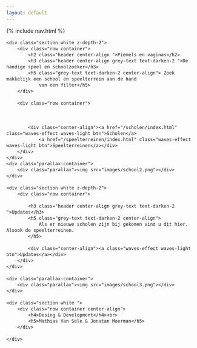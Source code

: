 ```yaml
---
layout: default
---
```


{% include nav.html %}

<main>


    <div class="section white z-depth-2">
        <div class="row container">
            <h2 class="header center-align ">Piemels en vaginas</h2>
            <h3 class="header center-align grey-text text-darken-2 ">De handige speel en schoolzoeker</h3>
            <h5 class="grey-text text-darken-2 center-align"> Zoek makkelijk een school en speelterrein aan de hand
                van een filter</h5>
        </div>

        <div class="row container">



            <div class="center-align"><a href="/scholen/index.html" class="waves-effect waves-light btn">Scholen</a>
                <a href="/speelterreinen/index.html" class="waves-effect waves-light btn">Speelterreinen</a></div>
        </div>
    </div>
    <div class="parallax-container">
        <div class="parallax"><img src="images/school2.png"></div>
    </div>

    <div class="section white z-depth-2">
        <div class="row container">

            <h3 class="header center-align grey-text text-darken-2 ">Updates</h3>
            <h5 class="grey-text text-darken-2 center-align">
                Als er nieuwe scholen zijn bij gekomen vind u dit hier. Alsook de speelterreinen.
            </h5>

            <div class="center-align"><a class="waves-effect waves-light btn">Updates</a></div>
        </div>
    </div>

    <div class="parallax-container">
        <div class="parallax"><img src="images/school3.png"></div>
    </div>

    <div class="section white ">
        <div class="row container center-align">
            <h4>Desing & Development</h4><br>
            <h5>Mathias Van Sele & Jonatan Moerman</h5>
        </div>

    </div>


</main>
